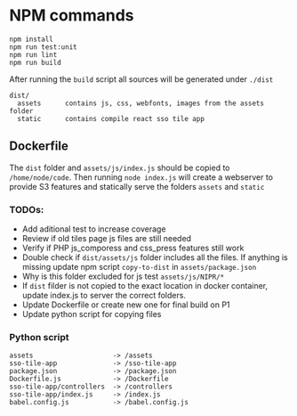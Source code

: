 # NPM commands

```
npm install
npm run test:unit
npm run lint
npm run build
```

After running the `build` script all sources will be generated under `./dist`
```
dist/
  assets      contains js, css, webfonts, images from the assets folder
  static      contains compile react sso tile app
```

## Dockerfile

The `dist` folder and `assets/js/index.js` should be copied to `/home/node/code`. Then running `node index.js` will create a webserver to provide S3 features and statically serve the folders `assets` and `static`



### TODOs:
- Add aditional test to increase coverage
- Review if old tiles page js files are still needed 
- Verify if PHP js_comporess and css_press features still work
- Double check if `dist/assets/js` folder includes all the files. If anything is missing update npm script `copy-to-dist` in `assets/package.json` 
- Why is this folder excluded for js test `assets/js/NIPR/*`
- If `dist` filder is not copied to the exact location in docker container, update index.js to server the correct folders.
- Update Dockerfile or create new one for final build on P1
- Update python script for copying files



### Python script
```
assets                    -> /assets
sso-tile-app              -> /sso-tile-app
package.json              -> /package.json  
Dockerfile.js             -> /Dockerfile
sso-tile-app/controllers  -> /controllers
sso-tile-app/index.js     -> /index.js
babel.config.js           -> /babel.config.js
```